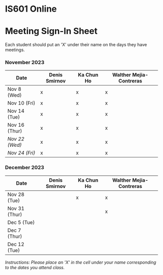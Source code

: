 # IS601 Online

# Meeting Sign-In Sheet

Each student should put an 'X' under their name on the days they have meetings.

### November 2023

| Date        | Denis Smirnov | Ka Chun Ho | Walther Mejia-Contreras |
|-------------|-----------|-----------|-----------|
| Nov 8 (Wed) |      x     |     x      |     x      |
| Nov 10 (Fri)|      x     |     x      |     x      |
| Nov 14 (Tue)|     x     |     x      |     x      |
| Nov 16 (Thur)|     x    |     x      |    x       |
| *Nov 22 (Wed)* |    x   |      x     |     x      |  <!-- Skipped for Thanksgiving -->
| *Nov 24 (Fri)* |    x   |     x      |     x     |  <!-- Skipped for Thanksgiving -->

### December 2023

| Date        | Denis Smirnov | Ka Chun Ho | Walther Mejia-Contreras |
|-------------|-----------|-----------|-----------|
| Nov 28 (Tue)|           |     x      |     x      |
| Nov 31 (Thur) |         |           |     x      |
| Dec 5 (Tue) |           |           |           |
| Dec 7 (Thur) |          |           |           |
| Dec 12 (Tue)|           |           |           |

*Instructions: Please place an 'X' in the cell under your name corresponding to the dates you attend class.*

